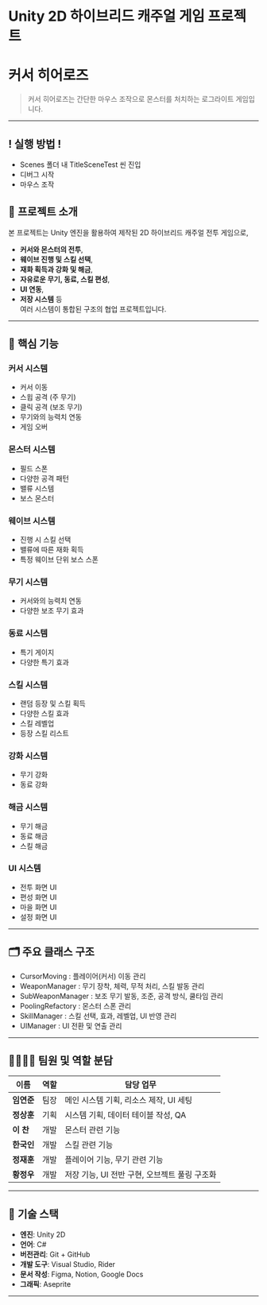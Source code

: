 # Unity 2D 하이브리드 캐주얼 게임 프로젝트
# 커서 히어로즈

> 커서 히어로즈는 간단한 마우스 조작으로 몬스터를 처치하는 로그라이트 게임입니다.

---

## ! 실행 방법 !
- Scenes 폴더 내 TitleSceneTest 씬 진입
- 디버그 시작
- 마우스 조작

## 📌 프로젝트 소개

본 프로젝트는 Unity 엔진을 활용하여 제작된 2D 하이브리드 캐주얼 전투 게임으로,  
- **커서와 몬스터의 전투**,  
- **웨이브 진행 및 스킬 선택**,  
- **재화 획득과 강화 및 해금**,  
- **자유로운 무기, 동료, 스킬 편성**,  
- **UI 연동**,  
- **저장 시스템** 등  
여러 시스템이 통합된 구조의 협업 프로젝트입니다.

---

## 🧩 핵심 기능

### 커서 시스템
- 커서 이동
- 스윕 공격 (주 무기)
- 클릭 공격 (보조 무기)
- 무기와의 능력치 연동
- 게임 오버

### 몬스터 시스템
- 필드 스폰
- 다양한 공격 패턴
- 밸류 시스템
- 보스 몬스터

### 웨이브 시스템
- 진행 시 스킬 선택
- 밸류에 따른 재화 획득
- 특정 웨이브 단위 보스 스폰

### 무기 시스템
- 커서와의 능력치 연동
- 다양한 보조 무기 효과

### 동료 시스템
- 특기 게이지
- 다양한 특기 효과

### 스킬 시스템
- 랜덤 등장 및 스킬 획득
- 다양한 스킬 효과
- 스킬 레벨업
- 등장 스킬 리스트

### 강화 시스템
- 무기 강화
- 동료 강화

### 해금 시스템
- 무기 해금
- 동료 해금
- 스킬 해금

### UI 시스템
- 전투 화면 UI
- 편성 화면 UI
- 마을 화면 UI
- 설정 화면 UI

---

## 🗂️ 주요 클래스 구조

- CursorMoving : 플레이어(커서) 이동 관리
- WeaponManager : 무기 장착, 체력, 무적 처리, 스킬 발동 관리
- SubWeaponManager : 보조 무기 발동, 조준, 공격 방식, 쿨타임 관리
- PoolingRefactory : 몬스터 스폰 관리
- SkillManager : 스킬 선택, 효과, 레벨업, UI 반영 관리
- UIManager : UI 전환 및 연출 관리

---

## 👨‍👩‍👧‍👦 팀원 및 역할 분담

| 이름 | 역할 | 담당 업무 |
|------|------|-----------|
| **임연준** | 팀장 | 메인 시스템 기획, 리소스 제작, UI 세팅 |
| **정상훈** | 기획 | 시스템 기획, 데이터 테이블 작성, QA |
| **이  찬** | 개발 | 몬스터 관련 기능 |
| **한국인** | 개발 | 스킬 관련 기능 |
| **정재훈** | 개발 | 플레이어 기능, 무기 관련 기능 |
| **황정우** | 개발 | 저장 기능, UI 전반 구현, 오브젝트 풀링 구조화 |

---

## 📌 기술 스택

- **엔진**: Unity 2D
- **언어**: C#
- **버전관리**: Git + GitHub
- **개발 도구**: Visual Studio, Rider
- **문서 작성**: Figma, Notion, Google Docs
- **그래픽**: Aseprite

---
